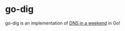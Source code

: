 # go-dig

go-dig is an implementation of [DNS in a weekend](https://implement-dns.wizardzines.com/index.html) in Go!


